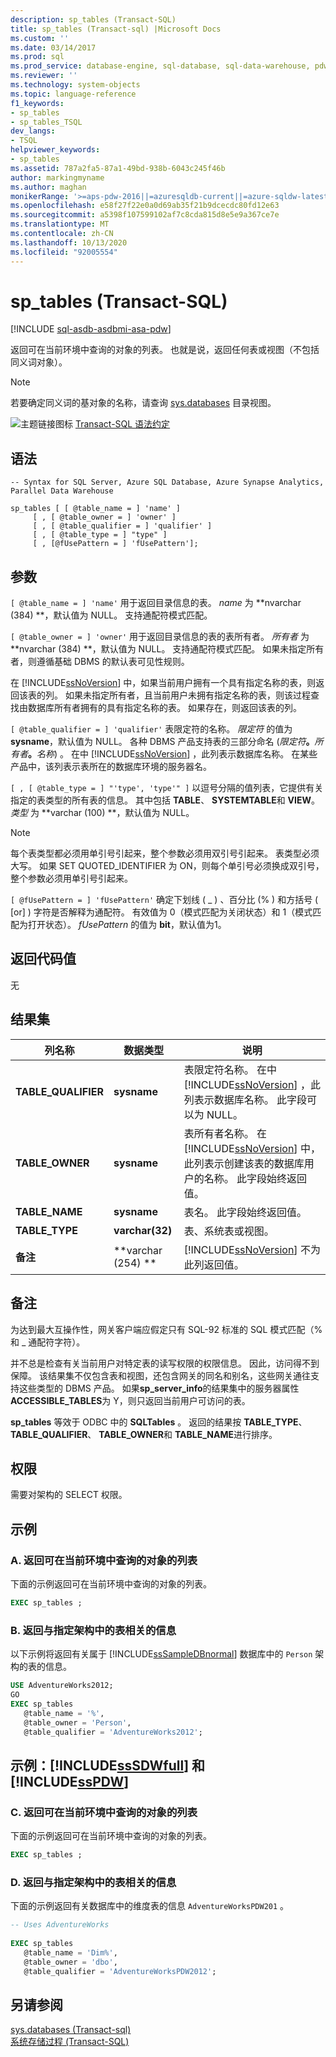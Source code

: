 ```yaml
---
description: sp_tables (Transact-SQL)
title: sp_tables (Transact-sql) |Microsoft Docs
ms.custom: ''
ms.date: 03/14/2017
ms.prod: sql
ms.prod_service: database-engine, sql-database, sql-data-warehouse, pdw
ms.reviewer: ''
ms.technology: system-objects
ms.topic: language-reference
f1_keywords:
- sp_tables
- sp_tables_TSQL
dev_langs:
- TSQL
helpviewer_keywords:
- sp_tables
ms.assetid: 787a2fa5-87a1-49bd-938b-6043c245f46b
author: markingmyname
ms.author: maghan
monikerRange: '>=aps-pdw-2016||=azuresqldb-current||=azure-sqldw-latest||>=sql-server-2016||=sqlallproducts-allversions||>=sql-server-linux-2017||=azuresqldb-mi-current'
ms.openlocfilehash: e58f27f22e0a0d69ab35f21b9dcecdc80fd12e63
ms.sourcegitcommit: a5398f107599102af7c8cda815d8e5e9a367ce7e
ms.translationtype: MT
ms.contentlocale: zh-CN
ms.lasthandoff: 10/13/2020
ms.locfileid: "92005554"
---
```

# <a name="sp_tables-transact-sql"></a>sp_tables (Transact-SQL)
[!INCLUDE [sql-asdb-asdbmi-asa-pdw](../../includes/applies-to-version/sql-asdb-asdbmi-asa-pdw.md)]

  返回可在当前环境中查询的对象的列表。 也就是说，返回任何表或视图（不包括同义词对象）。  
  
> [!NOTE]  
>  若要确定同义词的基对象的名称，请查询 [sys.databases](../../relational-databases/system-catalog-views/sys-synonyms-transact-sql.md) 目录视图。  
  
 ![主题链接图标](../../database-engine/configure-windows/media/topic-link.gif "“主题链接”图标") [Transact-SQL 语法约定](../../t-sql/language-elements/transact-sql-syntax-conventions-transact-sql.md)  
  
## <a name="syntax"></a>语法  
  
```syntaxsql  
-- Syntax for SQL Server, Azure SQL Database, Azure Synapse Analytics, Parallel Data Warehouse  
  
sp_tables [ [ @table_name = ] 'name' ]   
     [ , [ @table_owner = ] 'owner' ]   
     [ , [ @table_qualifier = ] 'qualifier' ]   
     [ , [ @table_type = ] "type" ]   
     [ , [@fUsePattern = ] 'fUsePattern'];  
```  
  
## <a name="arguments"></a>参数  
`[ @table_name = ] 'name'` 用于返回目录信息的表。 *name* 为 **nvarchar (384) **，默认值为 NULL。 支持通配符模式匹配。  
  
`[ @table_owner = ] 'owner'` 用于返回目录信息的表的表所有者。 *所有者* 为 **nvarchar (384) **，默认值为 NULL。 支持通配符模式匹配。 如果未指定所有者，则遵循基础 DBMS 的默认表可见性规则。  
  
 在 [!INCLUDE[ssNoVersion](../../includes/ssnoversion-md.md)] 中，如果当前用户拥有一个具有指定名称的表，则返回该表的列。 如果未指定所有者，且当前用户未拥有指定名称的表，则该过程查找由数据库所有者拥有的具有指定名称的表。 如果存在，则返回该表的列。  
  
`[ @table_qualifier = ] 'qualifier'` 表限定符的名称。 *限定符* 的值为 **sysname**，默认值为 NULL。 各种 DBMS 产品支持表的三部分命名 (_限定符_**。**_所有者_**。**_名称_) 。 在中 [!INCLUDE[ssNoVersion](../../includes/ssnoversion-md.md)] ，此列表示数据库名称。 在某些产品中，该列表示表所在的数据库环境的服务器名。  
  
``[ , [ @table_type = ] "'type', 'type'" ]`` 以逗号分隔的值列表，它提供有关指定的表类型的所有表的信息。 其中包括 **TABLE**、 **SYSTEMTABLE**和 **VIEW**。 *类型* 为 **varchar (100) **，默认值为 NULL。  
  
> [!NOTE]  
>  每个表类型都必须用单引号引起来，整个参数必须用双引号引起来。 表类型必须大写。 如果 SET QUOTED_IDENTIFIER 为 ON，则每个单引号必须换成双引号，整个参数必须用单引号引起来。  
  
`[ @fUsePattern = ] 'fUsePattern'` 确定下划线 ( _ ) 、百分比 (% ) 和方括号 ( [or] ) 字符是否解释为通配符。 有效值为 0（模式匹配为关闭状态）和 1（模式匹配为打开状态）。 *fUsePattern* 的值为 **bit**，默认值为1。  
  
## <a name="return-code-values"></a>返回代码值  
 无  
  
## <a name="result-sets"></a>结果集  
  
|列名称|数据类型|说明|  
|-----------------|---------------|-----------------|  
|**TABLE_QUALIFIER**|**sysname**|表限定符名称。 在中 [!INCLUDE[ssNoVersion](../../includes/ssnoversion-md.md)] ，此列表示数据库名称。 此字段可以为 NULL。|  
|**TABLE_OWNER**|**sysname**|表所有者名称。 在 [!INCLUDE[ssNoVersion](../../includes/ssnoversion-md.md)] 中，此列表示创建该表的数据库用户的名称。 此字段始终返回值。|  
|**TABLE_NAME**|**sysname**|表名。 此字段始终返回值。|  
|**TABLE_TYPE**|**varchar(32)**|表、系统表或视图。|  
|**备注**|**varchar (254) **|[!INCLUDE[ssNoVersion](../../includes/ssnoversion-md.md)] 不为此列返回值。|  
  
## <a name="remarks"></a>备注  
 为达到最大互操作性，网关客户端应假定只有 SQL-92 标准的 SQL 模式匹配（% 和 _ 通配符字符）。  
  
 并不总是检查有关当前用户对特定表的读写权限的权限信息。 因此，访问得不到保障。 该结果集不仅包含表和视图，还包含网关的同名和别名，这些网关通往支持这些类型的 DBMS 产品。 如果**sp_server_info**的结果集中的服务器属性**ACCESSIBLE_TABLES**为 Y，则只返回当前用户可访问的表。  
  
 **sp_tables** 等效于 ODBC 中的 **SQLTables** 。 返回的结果按 **TABLE_TYPE**、 **TABLE_QUALIFIER**、 **TABLE_OWNER**和 **TABLE_NAME**进行排序。  
  
## <a name="permissions"></a>权限  
 需要对架构的 SELECT 权限。  
  
## <a name="examples"></a>示例  
  
### <a name="a-returning-a-list-of-objects-that-can-be-queried-in-the-current-environment"></a>A. 返回可在当前环境中查询的对象的列表  
 下面的示例返回可在当前环境中查询的对象的列表。  
  
```sql  
EXEC sp_tables ;  
```  
  
### <a name="b-returning-information-about-the-tables-in-a-specified-schema"></a>B. 返回与指定架构中的表相关的信息  
 以下示例将返回有关属于 [!INCLUDE[ssSampleDBnormal](../../includes/sssampledbnormal-md.md)] 数据库中的 `Person` 架构的表的信息。  
  
```sql  
USE AdventureWorks2012;  
GO  
EXEC sp_tables   
   @table_name = '%',  
   @table_owner = 'Person',  
   @table_qualifier = 'AdventureWorks2012';  
```  
  
## <a name="examples-sssdwfull-and-sspdw"></a>示例：[!INCLUDE[ssSDWfull](../../includes/sssdwfull-md.md)] 和 [!INCLUDE[ssPDW](../../includes/sspdw-md.md)]  
  
### <a name="c-returning-a-list-of-objects-that-can-be-queried-in-the-current-environment"></a>C. 返回可在当前环境中查询的对象的列表  
 下面的示例返回可在当前环境中查询的对象的列表。  
  
```sql  
EXEC sp_tables ;  
```  
  
### <a name="d-returning-information-about-the-tables-in-a-specified-schema"></a>D. 返回与指定架构中的表相关的信息  
 下面的示例返回有关数据库中的维度表的信息 `AdventureWorksPDW201` 。  
  
```sql  
-- Uses AdventureWorks  
  
EXEC sp_tables   
   @table_name = 'Dim%',  
   @table_owner = 'dbo',  
   @table_qualifier = 'AdventureWorksPDW2012';  
```  
  
## <a name="see-also"></a>另请参阅  
 [sys.databases &#40;Transact-sql&#41;](../../relational-databases/system-catalog-views/sys-synonyms-transact-sql.md)   
 [系统存储过程 (Transact-SQL)](../../relational-databases/system-stored-procedures/system-stored-procedures-transact-sql.md)  
  
  

